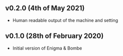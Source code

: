 ## v0.2.0 (4th of May 2021)
- Human readable output of the machine and setting

## v0.1.0 (28th of February 2020)
- Initial version of Enigma & Bombe